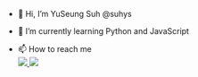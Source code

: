 - 👋 Hi, I’m YuSeung Suh @suhys
<!-- - 👀 I’m interested in ... -->
- 🌱 I’m currently learning Python and JavaScript
<!-- - 💞️ I’m looking to collaborate on ... -->
- 📫 How to reach me  
  <a href= "https://www.linkedin.com/in/yuseung-suh/">
    <img src="https://img.icons8.com/office/40/000000/linkedin.png"/>
  </a>
   <a href= "mailto:yuseung.suh@gmail.com">
    <img src="https://img.icons8.com/ios/50/000000/apple-mail.png"/>
  </a>

<!---
suhys/suhys is a ✨ special ✨ repository because its `README.md` (this file) appears on your GitHub profile.
You can click the Preview link to take a look at your changes.
--->
